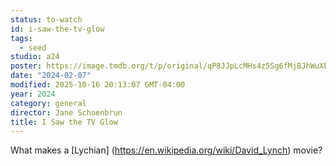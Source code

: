```yaml
---
status: to-watch
id: i-saw-the-tv-glow
tags:
  - seed
studio: a24
poster: https://image.tmdb.org/t/p/original/qP8JJpLcMHs4z5Sg6fMjBJhWuXE.jpg
date: "2024-02-07"
modified: 2025-10-16 20:13:07 GMT-04:00
year: 2024
category: general
director: Jane Schoenbrun
title: I Saw the TV Glow
---
```


What makes a [Lychian] (https://en.wikipedia.org/wiki/David_Lynch) movie?
